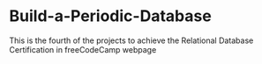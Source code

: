 # Build-a-Periodic-Database
This is the fourth of the projects to achieve the Relational Database Certification in freeCodeCamp webpage
